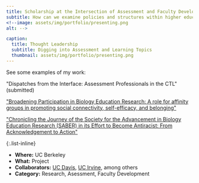 ```yaml
---
title: Scholarship at the Intersection of Assessment and Faculty Development
subtitle: How can we examine policies and structures within higher education that contribute to inequities?
<!--image: assets/img/portfolio/presenting.png
alt: -->

caption:
  title: Thought Leadership
  subtitle: Digging into Assessment and Learning Topics
  thumbnail: assets/img/portfolio/presenting.png
---
```


See some examples of my work:

"Dispatches from the Interface: Assessment Professionals in the CTL" (submitted)

["Broadening Participation in Biology Education Research: A role for affinity groups in promoting social connectivity, self-efficacy, and belonging"](https://www.lifescied.org/doi/full/10.1187/cbe.23-01-0004)

["Chronicling the Journey of the Society for the Advancement in Biology Education Research (SABER) in its Effort to Become Antiracist: From Acknowledgement to Action"](https://www.frontiersin.org/articles/10.3389/feduc.2021.780401/full)

{:.list-inline}
- **Where:** UC Berkeley
- **What:** Project
- **Collaborators:** [UC Davis](https://assessment.ucdavis.edu/), [UC Irvine](https://dtei.uci.edu/), among others
- **Category:** Research, Asessment, Faculty Development

